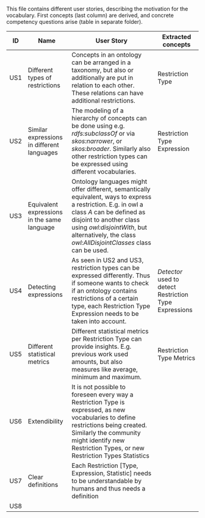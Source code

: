 This file contains different user stories, describing the motivation for the vocabulary.
First concepts (last column) are derived, and concrete competency questions arise (table in separate folder).


| ID  | Name                                        | User Story                                                       | Extracted concepts                      |
|-----|---------------------------------------------|------------------------------------------------------------------|-----------------------------------------|
| US1 | Different types of restrictions             | Concepts in an ontology can be arranged in a taxonomy, but also or additionally are put in relation to each other. These relations can have additional restrictions. | Restriction Type                          |
| US2 | Similar expressions in different languages  | The modeling of a hierarchy of concepts can be done using e.g. *rdfs:subclassOf* or via *skos:narrower*, or *skos:broader*. Similarly also other restriction types can be expressed using different vocabularies. | Restriction Type Expression           | 
| US3 | Equivalent expressions in the same language | Ontology languages might offer different, semantically equivalent, ways to express a restriction. E.g. in owl a class *A* can be defined as disjoint to another class using *owl:disjointWith*, but alternatively, the class *owl:AllDisjointClasses* class can be used.   |                |
| US4 | Detecting expressions                       | As seen in US2 and US3, restriction types can be expressed differently. Thus if someone wants to check if an ontology contains restrictions of a certain type, each Restriction Type Expression needs to be taken into account.            | *Detector* used to detect Restriction Type Expressions         |
| US5 | Different statistical metrics               | Different statistical metrics per Restriction Type can provide insights. E.g. previous work used amounts, but also measures like average, minimum and maximum.     | Restriction Type Metrics    |
| US6 | Extendibility                               | It is not possible to foreseen every way a Restriction Type is expressed, as new vocabularies to define restrictions being created. Similarly the community might identify new Restriction Types, or new Restriction Types Statistics | |
| US7 | Clear definitions                           | Each Restriction [Type, Expression, Statistic] needs to be understandable by humans and thus needs a definition | |
| US8 | | | |
